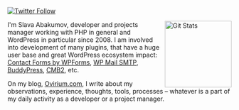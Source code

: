 <p>
  <a href="https://twitter.com/slaFFik">
    <img alt="Twitter Follow" src="https://img.shields.io/twitter/follow/slaFFik?style=for-the-badge">
  </a>
</p>

<a href="https://github.com/slaFFik"><img alt="Git Stats" src="https://github-readme-stats.vercel.app/api?username=slaFFik&show_icons=true" align="right" height="150" /></a>

I'm Slava Abakumov, developer and projects manager working with PHP in general and WordPress in particular since 2008. I am involved into development of many plugins, that have a huge user base and great WordPress ecosystem impact: [Contact Forms by WPForms](https://wpforms.com), [WP Mail SMTP](https://wpmailsmtp.com), [BuddyPress](https://buddypress.org), [CMB2](https://github.com/cmb2/cmb2), etc.

On my blog, [Ovirium.com](https://ovirium.com), I write about my observations, experience, thoughts, tools, processes – whatever is a part of my daily activity as a developer or a project manager.
